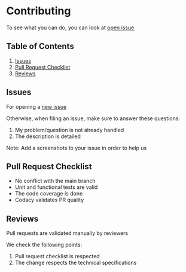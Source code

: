 # Contributing
To see what you can do, you can look at [open issue](https://github.com/bpel/todolist/issues)

## Table of Contents
1. [Issues](#issues)
1. [Pull Request Checklist](#pull-request-checklist)
1. [Reviews](#reviews)

## Issues
For opening a [new issue](https://github.com/bpel/todolist/issues/new)

Otherwise, when filing an issue, make sure to answer these questions:
1. My problem/question is not already handled
2. The description is detailed

Note: Add a screenshots to your issue in order to help us

## Pull Request Checklist
- No conflict with the main branch
- Unit and functional tests are valid
- The code coverage is done
- Codacy validates PR quality

## Reviews
Pull requests are validated manually by reviewers

We check the following points:
1. Pull request checklist is respected
1. The change respects the technical specifications
